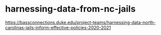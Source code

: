 # harnessing-data-from-nc-jails
https://bassconnections.duke.edu/project-teams/harnessing-data-north-carolinas-jails-inform-effective-policies-2020-2021

